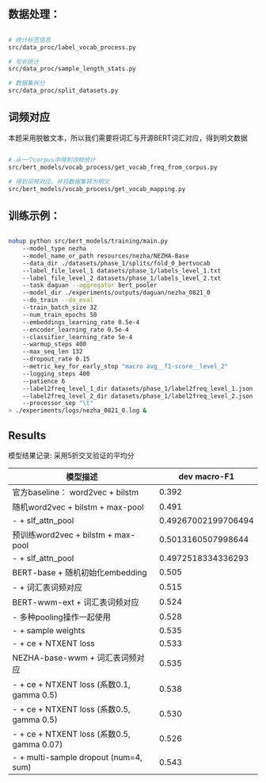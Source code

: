 
## 数据处理：
```bash

# 统计标签信息
src/data_proc/label_vocab_process.py

# 句长统计
src/data_proc/sample_length_stats.py

# 数据集拆分
src/data_proc/split_datasets.py

```

## 词频对应

本题采用脱敏文本，所以我们需要将词汇与开源BERT词汇对应，得到明文数据

```bash

# 从一个corpus中得到词频统计
src/bert_models/vocab_process/get_vocab_freq_from_corpus.py

# 得到词频对应，并将数据集转为明文
src/bert_models/vocab_process/get_vocab_mapping.py

```


## 训练示例：
```bash

nohup python src/bert_models/training/main.py 
    --model_type nezha 
    --model_name_or_path resources/nezha/NEZHA-Base 
    --data_dir ./datasets/phase_1/splits/fold_0_bertvocab 
    --label_file_level_1 datasets/phase_1/labels_level_1.txt 
    --label_file_level_2 datasets/phase_1/labels_level_2.txt 
    --task daguan --aggregator bert_pooler 
    --model_dir ./experiments/outputs/daguan/nezha_0821_0 
    --do_train --do_eval 
    --train_batch_size 32 
    --num_train_epochs 50 
    --embeddings_learning_rate 0.5e-4 
    --encoder_learning_rate 0.5e-4 
    --classifier_learning_rate 5e-4 
    --warmup_steps 400 
    --max_seq_len 132 
    --dropout_rate 0.15 
    --metric_key_for_early_stop "macro avg__f1-score__level_2" 
    --logging_steps 400 
    --patience 6 
    --label2freq_level_1_dir datasets/phase_1/label2freq_level_1.json 
    --label2freq_level_2_dir datasets/phase_1/label2freq_level_2.json 
    --processor_sep "\t" 
> ./experiments/logs/nezha_0821_0.log &


```




## Results
模型结果记录: 采用5折交叉验证的平均分

|      模型描述      | dev macro-F1 | 
| ------------ |  -------------- | 
|          官方baseline：   word2vec + bilstm                |        0.392         |
|          随机word2vec + bilstm +  max-pool               |        0.491  |                        |
|              - + slf_attn_pool               |        0.49267002199706494  |                        |
|          预训练word2vec + bilstm +  max-pool               |       0.5013160507998644         |                    |
|           -  +  slf_attn_pool               |       0.4972518334336293         |  
|          BERT-base + 随机初始化embedding               |       0.505         |  
|             - + 词汇表词频对应               |       0.515         |  
|          BERT-wwm-ext + 词汇表词频对应               |       0.524         |  
|            -   多种pooling操作一起使用               |       0.528         |  
|          - + sample weights               |       0.535         |  
|          - + ce + NTXENT loss               |       0.533         |  
|          NEZHA-base-wwm +  词汇表词频对应                |       0.535         |  
|          - +  ce + NTXENT loss (系数0.1, gamma 0.5)                |       0.538         |  
|          - +  ce + NTXENT loss (系数0.5, gamma 0.5)                |       0.530         |  
|          - +  ce + NTXENT loss (系数0.5, gamma 0.07)                |       0.526         |  
|          - +  multi-sample dropout (num=4, sum)                |       0.543         |  